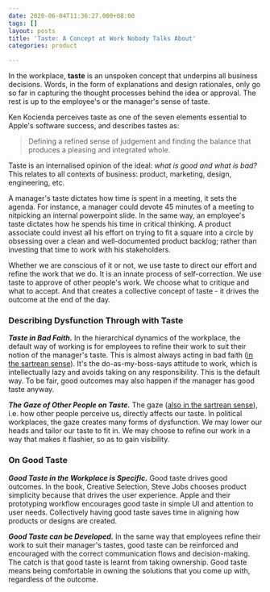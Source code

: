 ```yaml
---
date: 2020-06-04T11:36:27.000+08:00
tags: []
layout: posts
title: 'Taste: A Concept at Work Nobody Talks About'
categories: product

---
```

In the workplace, **taste** is an unspoken concept that underpins all business decisions. Words, in the form of explanations and design rationales, only go so far in capturing the thought processes behind the idea or approval. The rest is up to the employee's or the manager's sense of taste. 

Ken Kocienda perceives taste as one of the seven elements essential to Apple's software success, and describes tastes as:

> Defining a refined sense of judgement and finding the balance that produces a pleasing and integrated whole.

Taste is an internalised opinion of the ideal: _what is good and what is bad?_ This relates to all contexts of business: product, marketing, design, engineering, etc. 

A manager's taste dictates how time is spent in a meeting, it sets the agenda. For instance, a manager could devote 45 minutes of a meeting to nitpicking an internal powerpoint slide. In the same way, an employee's taste dictates how he spends his time in critical thinking. A product associate could invest all his effort on trying to fit a square into a circle by obsessing over a clean and well-documented product backlog; rather than investing that time to work with his stakeholders.

Whether we are conscious of it or not, we use taste to direct our effort and refine the work that we do. It is an innate process of self-correction. We use taste to approve of other people's work. We choose what to critique and what to accept. And that creates a collective concept of taste -  it drives the outcome at the end of the day.

### Describing Dysfunction Through with Taste

**_Taste in Bad Faith._** In the hierarchical dynamics of the workplace, the default way of working is for employees to refine their work to suit their notion of the manager's taste. This is almost always acting in bad faith ([in the sartrean sense](https://en.wikipedia.org/wiki/Bad_faith_(existentialism))). It's the do-as-my-boss-says attitude to work, which is intellectually lazy and avoids taking on any responsibility. This is the default way. To be fair, good outcomes may also happen if the manager has good taste anyway.

**_The Gaze of Other People on Taste._** The gaze ([also in the sartrean sense](https://en.wikipedia.org/wiki/Gaze)), i.e. how other people perceive us, directly affects our taste. In political workplaces, the gaze creates many forms of dysfunction. We may lower our heads and tailor our taste to fit in. We may choose to refine our work in a way that makes it flashier, so as to gain visibility.

### On Good Taste

**_Good Taste in the Workplace is Specific._** Good taste drives good outcomes. In the book, Creative Selection, Steve Jobs chooses product simplicity because that drives the user experience. Apple and their prototyping workflow encourages good taste in simple UI and attention to user needs. Collectively having good taste saves time in aligning how products or designs are created.

**_Good Taste can be Developed._** In the same way that employees refine their work to suit their manager's tastes, good taste can be reinforced and encouraged with the correct communication flows and decision-making. The catch is that good taste is learnt from taking ownership. Good taste means being comfortable in owning the solutions that you come up with, regardless of the outcome.